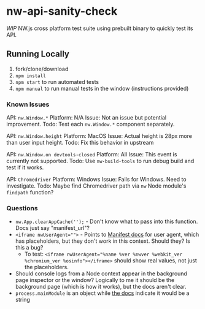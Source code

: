 # nw-api-sanity-check

_WIP_ NW.js cross platform test suite using prebuilt binary to quickly test its API.

## Running Locally

1. fork/clone/download
1. `npm install`
1. `npm start` to run automated tests
1. `npm manual` to run manual tests in the window (instructions provided)

### Known Issues

API: `nw.Window.*`
Platform: N/A
Issue: Not an issue but potential improvement.
Todo: Test each `nw.Window.*` component separately.

API: `nw.Window.height`
Platform: MacOS
Issue: Actual height is 28px more than user input height.
Todo: Fix this behavior in upstream

API: `nw.Window.on devtools-closed`
Platform: All
Issue: This event is currently not supported.
Todo: Use `nw-build-tools` to run debug build and test if it works.

API: `Chromedriver`
Platform: Windows
Issue: Fails for Windows. Need to investigate.
Todo: Maybe find Chromedriver path via `nw` Node module's `findpath` function?

### Questions

- `nw.App.clearAppCache('');` - Don't know what to pass into this function. Docs just say "manifest_url"?
- `<iframe nwUserAgent="">` - Points to [Manifest docs](https://nwjs.readthedocs.io/en/latest/References/Manifest%20Format/#user-agent) for user agent, which has placeholders, but they don't work in this context. Should they? Is this a bug?
  - To test: `<iframe nwUserAgent="%name %ver %nwver %webkit_ver %chromium_ver %osinfo"></iframe>` should show real values, not just the placeholders.
- Should console logs from a Node context appear in the background page inspector or the window? Logically to me it should be the background page (which is how it works), but the docs aren't clear.
- `process.mainModule` is an object while [the docs](https://nwjs.readthedocs.io/en/latest/References/Changes%20to%20Node/#process) indicate it would be a string
